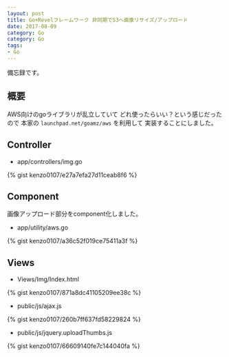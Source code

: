 ```yaml
---
layout: post
title: Go+Revelフレームワーク 非同期でS3へ画像リサイズ/アップロード
date: 2017-08-09
category: Go
category: Go
tags:
- Go
---
```


備忘録です。

## 概要

AWS向けのgoライブラリが乱立していて
どれ使ったらいい？という感じだったので
本家の `launchpad.net/goamz/aws` を利用して
実装することにしました。


## Controller

- app/controllers/img.go

{% gist kenzo0107/e27a7efa27d11ceab8f6 %}

## Component

画像アップロード部分をcomponent化しました。

- app/utility/aws.go

{% gist kenzo0107/a36c52f019ce75411a3f %}

## Views

- Views/Img/Index.html

{% gist kenzo0107/871a8dc41105209ee38c %}

- public/js/ajax.js

{% gist kenzo0107/260b7ff637fd58229824 %}

- public/js/jquery.uploadThumbs.js

{% gist kenzo0107/66609140fe7c144040fa %}
